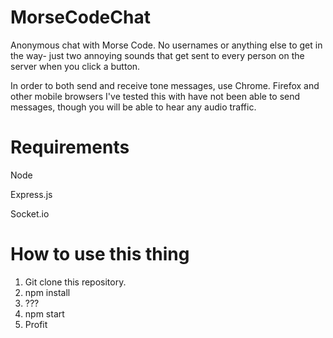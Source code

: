 # MorseCodeChat
Anonymous chat with Morse Code. No usernames or anything else to get in the way- just two annoying sounds that get sent to every person on the server when you click a button. 

In order to both send and receive tone messages, use Chrome. Firefox and other mobile browsers I've tested this with have not been able to send messages, though you will be able to hear any audio traffic. 

# Requirements

Node

Express.js

Socket.io

# How to use this thing

1) Git clone this repository. 
2) npm install
3) ???
4) npm start
5) Profit

